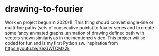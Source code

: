 # drawing-to-fourier
Work on project begun in 2020/11. This thing should convert single-line or multi-line paths (sets of consecutive points) to fourier series and to create some fancy animated graphs..animation of drawing defined path with vectors shown similarly as in the mentioned video. This project will be coded for fun and is my first Python sw. Inspiration from https://youtu.be/r6sGWTCMz2k
